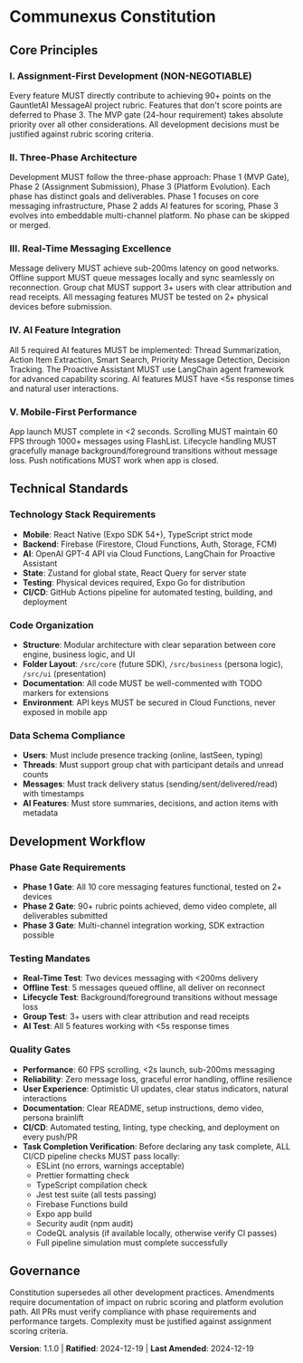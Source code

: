 <!--
Sync Impact Report:
Version change: 1.0.0 → 1.1.0 (added CI/CD verification requirement)
Modified principles: Quality Gates - Added Task Completion Verification requirement
Added sections: Task Completion Verification (detailed CI/CD pipeline checks)
Removed sections: N/A
Templates requiring updates:
  ✅ plan-template.md - Constitution Check section updated
  ⚠ pending - spec-template.md (no constitution references found)
  ⚠ pending - tasks-template.md (no constitution references found)
Follow-up TODOs: None
-->

# Communexus Constitution

## Core Principles

### I. Assignment-First Development (NON-NEGOTIABLE)

Every feature MUST directly contribute to achieving 90+ points on the GauntletAI MessageAI project rubric. Features that don't score points are deferred to Phase 3. The MVP gate (24-hour requirement) takes absolute priority over all other considerations. All development decisions must be justified against rubric scoring criteria.

### II. Three-Phase Architecture

Development MUST follow the three-phase approach: Phase 1 (MVP Gate), Phase 2 (Assignment Submission), Phase 3 (Platform Evolution). Each phase has distinct goals and deliverables. Phase 1 focuses on core messaging infrastructure, Phase 2 adds AI features for scoring, Phase 3 evolves into embeddable multi-channel platform. No phase can be skipped or merged.

### III. Real-Time Messaging Excellence

Message delivery MUST achieve sub-200ms latency on good networks. Offline support MUST queue messages locally and sync seamlessly on reconnection. Group chat MUST support 3+ users with clear attribution and read receipts. All messaging features MUST be tested on 2+ physical devices before submission.

### IV. AI Feature Integration

All 5 required AI features MUST be implemented: Thread Summarization, Action Item Extraction, Smart Search, Priority Message Detection, Decision Tracking. The Proactive Assistant MUST use LangChain agent framework for advanced capability scoring. AI features MUST have <5s response times and natural user interactions.

### V. Mobile-First Performance

App launch MUST complete in <2 seconds. Scrolling MUST maintain 60 FPS through 1000+ messages using FlashList. Lifecycle handling MUST gracefully manage background/foreground transitions without message loss. Push notifications MUST work when app is closed.

## Technical Standards

### Technology Stack Requirements

- **Mobile**: React Native (Expo SDK 54+), TypeScript strict mode
- **Backend**: Firebase (Firestore, Cloud Functions, Auth, Storage, FCM)
- **AI**: OpenAI GPT-4 API via Cloud Functions, LangChain for Proactive Assistant
- **State**: Zustand for global state, React Query for server state
- **Testing**: Physical devices required, Expo Go for distribution
- **CI/CD**: GitHub Actions pipeline for automated testing, building, and deployment

### Code Organization

- **Structure**: Modular architecture with clear separation between core engine, business logic, and UI
- **Folder Layout**: `/src/core` (future SDK), `/src/business` (persona logic), `/src/ui` (presentation)
- **Documentation**: All code MUST be well-commented with TODO markers for extensions
- **Environment**: API keys MUST be secured in Cloud Functions, never exposed in mobile app

### Data Schema Compliance

- **Users**: Must include presence tracking (online, lastSeen, typing)
- **Threads**: Must support group chat with participant details and unread counts
- **Messages**: Must track delivery status (sending/sent/delivered/read) with timestamps
- **AI Features**: Must store summaries, decisions, and action items with metadata

## Development Workflow

### Phase Gate Requirements

- **Phase 1 Gate**: All 10 core messaging features functional, tested on 2+ devices
- **Phase 2 Gate**: 90+ rubric points achieved, demo video complete, all deliverables submitted
- **Phase 3 Gate**: Multi-channel integration working, SDK extraction possible

### Testing Mandates

- **Real-Time Test**: Two devices messaging with <200ms delivery
- **Offline Test**: 5 messages queued offline, all deliver on reconnect
- **Lifecycle Test**: Background/foreground transitions without message loss
- **Group Test**: 3+ users with clear attribution and read receipts
- **AI Test**: All 5 features working with <5s response times

### Quality Gates

- **Performance**: 60 FPS scrolling, <2s launch, sub-200ms messaging
- **Reliability**: Zero message loss, graceful error handling, offline resilience
- **User Experience**: Optimistic UI updates, clear status indicators, natural interactions
- **Documentation**: Clear README, setup instructions, demo video, persona brainlift
- **CI/CD**: Automated testing, linting, type checking, and deployment on every push/PR
- **Task Completion Verification**: Before declaring any task complete, ALL CI/CD pipeline checks MUST pass locally:
  - ESLint (no errors, warnings acceptable)
  - Prettier formatting check
  - TypeScript compilation check
  - Jest test suite (all tests passing)
  - Firebase Functions build
  - Expo app build
  - Security audit (npm audit)
  - CodeQL analysis (if available locally, otherwise verify CI passes)
  - Full pipeline simulation must complete successfully

## Governance

Constitution supersedes all other development practices. Amendments require documentation of impact on rubric scoring and platform evolution path. All PRs must verify compliance with phase requirements and performance targets. Complexity must be justified against assignment scoring criteria.

**Version**: 1.1.0 | **Ratified**: 2024-12-19 | **Last Amended**: 2024-12-19
